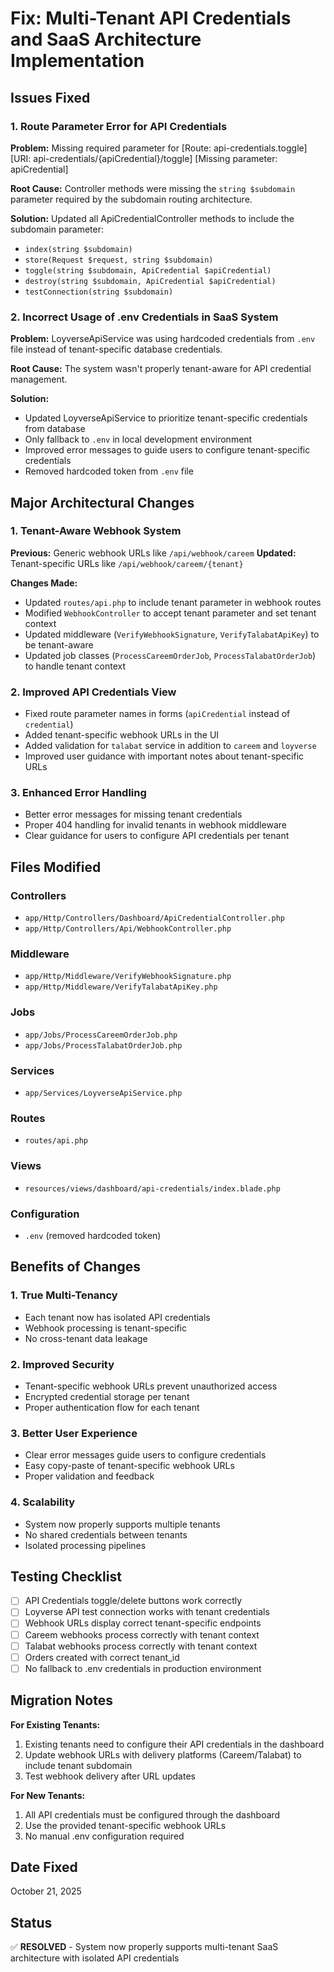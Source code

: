 # Fix: Multi-Tenant API Credentials and SaaS Architecture Implementation

## Issues Fixed

### 1. **Route Parameter Error for API Credentials**
**Problem:** Missing required parameter for [Route: api-credentials.toggle] [URI: api-credentials/{apiCredential}/toggle] [Missing parameter: apiCredential]

**Root Cause:** Controller methods were missing the `string $subdomain` parameter required by the subdomain routing architecture.

**Solution:** Updated all ApiCredentialController methods to include the subdomain parameter:
- `index(string $subdomain)`
- `store(Request $request, string $subdomain)`
- `toggle(string $subdomain, ApiCredential $apiCredential)`
- `destroy(string $subdomain, ApiCredential $apiCredential)`
- `testConnection(string $subdomain)`

### 2. **Incorrect Usage of .env Credentials in SaaS System**
**Problem:** LoyverseApiService was using hardcoded credentials from `.env` file instead of tenant-specific database credentials.

**Root Cause:** The system wasn't properly tenant-aware for API credential management.

**Solution:** 
- Updated LoyverseApiService to prioritize tenant-specific credentials from database
- Only fallback to `.env` in local development environment
- Improved error messages to guide users to configure tenant-specific credentials
- Removed hardcoded token from `.env` file

## Major Architectural Changes

### 1. **Tenant-Aware Webhook System**
**Previous:** Generic webhook URLs like `/api/webhook/careem`
**Updated:** Tenant-specific URLs like `/api/webhook/careem/{tenant}`

**Changes Made:**
- Updated `routes/api.php` to include tenant parameter in webhook routes
- Modified `WebhookController` to accept tenant parameter and set tenant context
- Updated middleware (`VerifyWebhookSignature`, `VerifyTalabatApiKey`) to be tenant-aware
- Updated job classes (`ProcessCareemOrderJob`, `ProcessTalabatOrderJob`) to handle tenant context

### 2. **Improved API Credentials View**
- Fixed route parameter names in forms (`apiCredential` instead of `credential`)
- Added tenant-specific webhook URLs in the UI
- Added validation for `talabat` service in addition to `careem` and `loyverse`
- Improved user guidance with important notes about tenant-specific URLs

### 3. **Enhanced Error Handling**
- Better error messages for missing tenant credentials
- Proper 404 handling for invalid tenants in webhook middleware
- Clear guidance for users to configure API credentials per tenant

## Files Modified

### Controllers
- `app/Http/Controllers/Dashboard/ApiCredentialController.php`
- `app/Http/Controllers/Api/WebhookController.php`

### Middleware
- `app/Http/Middleware/VerifyWebhookSignature.php`
- `app/Http/Middleware/VerifyTalabatApiKey.php`

### Jobs
- `app/Jobs/ProcessCareemOrderJob.php`
- `app/Jobs/ProcessTalabatOrderJob.php`

### Services
- `app/Services/LoyverseApiService.php`

### Routes
- `routes/api.php`

### Views
- `resources/views/dashboard/api-credentials/index.blade.php`

### Configuration
- `.env` (removed hardcoded token)

## Benefits of Changes

### 1. **True Multi-Tenancy**
- Each tenant now has isolated API credentials
- Webhook processing is tenant-specific
- No cross-tenant data leakage

### 2. **Improved Security**
- Tenant-specific webhook URLs prevent unauthorized access
- Encrypted credential storage per tenant
- Proper authentication flow for each tenant

### 3. **Better User Experience**
- Clear error messages guide users to configure credentials
- Easy copy-paste of tenant-specific webhook URLs
- Proper validation and feedback

### 4. **Scalability**
- System now properly supports multiple tenants
- No shared credentials between tenants
- Isolated processing pipelines

## Testing Checklist

- [ ] API Credentials toggle/delete buttons work correctly
- [ ] Loyverse API test connection works with tenant credentials
- [ ] Webhook URLs display correct tenant-specific endpoints
- [ ] Careem webhooks process correctly with tenant context
- [ ] Talabat webhooks process correctly with tenant context
- [ ] Orders created with correct tenant_id
- [ ] No fallback to .env credentials in production environment

## Migration Notes

**For Existing Tenants:**
1. Existing tenants need to configure their API credentials in the dashboard
2. Update webhook URLs with delivery platforms (Careem/Talabat) to include tenant subdomain
3. Test webhook delivery after URL updates

**For New Tenants:**
1. All API credentials must be configured through the dashboard
2. Use the provided tenant-specific webhook URLs
3. No manual .env configuration required

## Date Fixed
October 21, 2025

## Status
✅ **RESOLVED** - System now properly supports multi-tenant SaaS architecture with isolated API credentials
